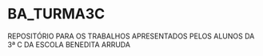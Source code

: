 # BA_TURMA3C
REPOSITÓRIO PARA OS TRABALHOS APRESENTADOS PELOS ALUNOS DA 3ª C DA ESCOLA BENEDITA ARRUDA
